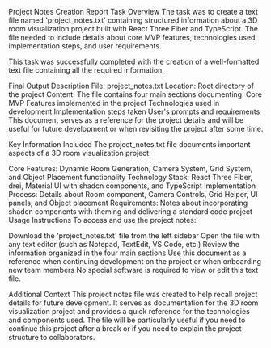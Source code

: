 
Project Notes Creation Report
Task Overview
The task was to create a text file named 'project_notes.txt' containing structured information about a 3D room visualization project built with React Three Fiber and TypeScript. The file needed to include details about core MVP features, technologies used, implementation steps, and user requirements.

This task was successfully completed with the creation of a well-formatted text file containing all the required information.

Final Output Description
File: project_notes.txt
Location: Root directory of the project
Content: The file contains four main sections documenting:
Core MVP Features implemented in the project
Technologies used in development
Implementation steps taken
User's prompts and requirements
This document serves as a reference for the project details and will be useful for future development or when revisiting the project after some time.

Key Information Included
The project_notes.txt file documents important aspects of a 3D room visualization project:

Core Features: Dynamic Room Generation, Camera System, Grid System, and Object Placement functionality
Technology Stack: React Three Fiber, drei, Material UI with shadcn components, and TypeScript
Implementation Process: Details about Room component, Camera Controls, Grid Helper, UI panels, and Object placement
Requirements: Notes about incorporating shadcn components with theming and delivering a standard code project
Usage Instructions
To access and use the project notes:

Download the 'project_notes.txt' file from the left sidebar
Open the file with any text editor (such as Notepad, TextEdit, VS Code, etc.)
Review the information organized in the four main sections
Use this document as a reference when continuing development on the project or when onboarding new team members
No special software is required to view or edit this text file.

Additional Context
This project notes file was created to help recall project details for future development. It serves as documentation for the 3D room visualization project and provides a quick reference for the technologies and components used. The file will be particularly useful if you need to continue this project after a break or if you need to explain the project structure to collaborators.
